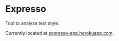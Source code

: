 Expresso
========

Tool to analyze text style.

Currently located at [expresso-app.herokuapp.com](http://expresso-app.herokuapp.com).
